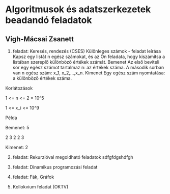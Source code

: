 # Algoritmusok és adatszerkezetek beadandó feladatok

## Vigh-Mácsai Zsanett

1. feladat: Keresés, rendezés (CSES)
        Különleges számok - feladat leírása
        Kapsz egy listát n egész számokat, és az Ön feladata, hogy kiszámítsa a listában szereplő különböző értékek számát.
        Bemenet
        Az első beviteli sor egy egész számot tartalmaz n: az értékek száma.
        A második sorban van n egész szám: x_1, x_2,...,x_n.
        Kimenet
        Egy egész szám nyomtatása: a különböző értékek száma.

Korlátozások

1 <= n <= 2 * 10^5

1 <=  x_i <= 10^9

Példa

Bemenet:
5

2 3 2 2 3

Kimenet:
2


2. feladat: Rekurzióval megoldható feladatok
sdfgfdgshdfgh

3. feladat: Dinamikus programozási feladat

4. feladat: Fák, Gráfok


5. Kollokvium feladat (OKTV)